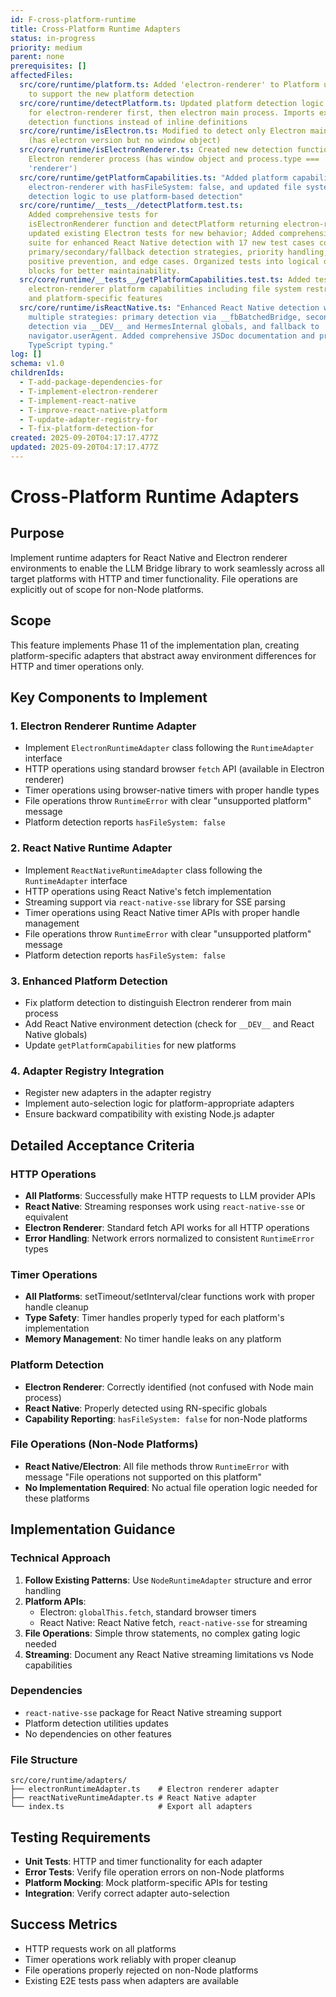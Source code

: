 ```yaml
---
id: F-cross-platform-runtime
title: Cross-Platform Runtime Adapters
status: in-progress
priority: medium
parent: none
prerequisites: []
affectedFiles:
  src/core/runtime/platform.ts: Added 'electron-renderer' to Platform union type
    to support the new platform detection
  src/core/runtime/detectPlatform.ts: Updated platform detection logic to check
    for electron-renderer first, then electron main process. Imports external
    detection functions instead of inline definitions
  src/core/runtime/isElectron.ts: Modified to detect only Electron main process
    (has electron version but no window object)
  src/core/runtime/isElectronRenderer.ts: Created new detection function for
    Electron renderer process (has window object and process.type ===
    'renderer')
  src/core/runtime/getPlatformCapabilities.ts: "Added platform capabilities for
    electron-renderer with hasFileSystem: false, and updated file system
    detection logic to use platform-based detection"
  src/core/runtime/__tests__/detectPlatform.test.ts:
    Added comprehensive tests for
    isElectronRenderer function and detectPlatform returning electron-renderer,
    updated existing Electron tests for new behavior; Added comprehensive test
    suite for enhanced React Native detection with 17 new test cases covering
    primary/secondary/fallback detection strategies, priority handling, false
    positive prevention, and edge cases. Organized tests into logical describe
    blocks for better maintainability.
  src/core/runtime/__tests__/getPlatformCapabilities.test.ts: Added tests for
    electron-renderer platform capabilities including file system restrictions
    and platform-specific features
  src/core/runtime/isReactNative.ts: "Enhanced React Native detection with
    multiple strategies: primary detection via __fbBatchedBridge, secondary
    detection via __DEV__ and HermesInternal globals, and fallback to
    navigator.userAgent. Added comprehensive JSDoc documentation and proper
    TypeScript typing."
log: []
schema: v1.0
childrenIds:
  - T-add-package-dependencies-for
  - T-implement-electron-renderer
  - T-implement-react-native
  - T-improve-react-native-platform
  - T-update-adapter-registry-for
  - T-fix-platform-detection-for
created: 2025-09-20T04:17:17.477Z
updated: 2025-09-20T04:17:17.477Z
---
```


# Cross-Platform Runtime Adapters

## Purpose

Implement runtime adapters for React Native and Electron renderer environments to enable the LLM Bridge library to work seamlessly across all target platforms with HTTP and timer functionality. File operations are explicitly out of scope for non-Node platforms.

## Scope

This feature implements Phase 11 of the implementation plan, creating platform-specific adapters that abstract away environment differences for HTTP and timer operations only.

## Key Components to Implement

### 1. Electron Renderer Runtime Adapter

- Implement `ElectronRuntimeAdapter` class following the `RuntimeAdapter` interface
- HTTP operations using standard browser `fetch` API (available in Electron renderer)
- Timer operations using browser-native timers with proper handle types
- File operations throw `RuntimeError` with clear "unsupported platform" message
- Platform detection reports `hasFileSystem: false`

### 2. React Native Runtime Adapter

- Implement `ReactNativeRuntimeAdapter` class following the `RuntimeAdapter` interface
- HTTP operations using React Native's fetch implementation
- Streaming support via `react-native-sse` library for SSE parsing
- Timer operations using React Native timer APIs with proper handle management
- File operations throw `RuntimeError` with clear "unsupported platform" message
- Platform detection reports `hasFileSystem: false`

### 3. Enhanced Platform Detection

- Fix platform detection to distinguish Electron renderer from main process
- Add React Native environment detection (check for `__DEV__` and React Native globals)
- Update `getPlatformCapabilities` for new platforms

### 4. Adapter Registry Integration

- Register new adapters in the adapter registry
- Implement auto-selection logic for platform-appropriate adapters
- Ensure backward compatibility with existing Node.js adapter

## Detailed Acceptance Criteria

### HTTP Operations

- **All Platforms**: Successfully make HTTP requests to LLM provider APIs
- **React Native**: Streaming responses work using `react-native-sse` or equivalent
- **Electron Renderer**: Standard fetch API works for all HTTP operations
- **Error Handling**: Network errors normalized to consistent `RuntimeError` types

### Timer Operations

- **All Platforms**: setTimeout/setInterval/clear functions work with proper handle cleanup
- **Type Safety**: Timer handles properly typed for each platform's implementation
- **Memory Management**: No timer handle leaks on any platform

### Platform Detection

- **Electron Renderer**: Correctly identified (not confused with Node main process)
- **React Native**: Properly detected using RN-specific globals
- **Capability Reporting**: `hasFileSystem: false` for non-Node platforms

### File Operations (Non-Node Platforms)

- **React Native/Electron**: All file methods throw `RuntimeError` with message "File operations not supported on this platform"
- **No Implementation Required**: No actual file operation logic needed for these platforms

## Implementation Guidance

### Technical Approach

1. **Follow Existing Patterns**: Use `NodeRuntimeAdapter` structure and error handling
2. **Platform APIs**:
   - Electron: `globalThis.fetch`, standard browser timers
   - React Native: React Native fetch, `react-native-sse` for streaming
3. **File Operations**: Simple throw statements, no complex gating logic needed
4. **Streaming**: Document any React Native streaming limitations vs Node capabilities

### Dependencies

- `react-native-sse` package for React Native streaming support
- Platform detection utilities updates
- No dependencies on other features

### File Structure

```
src/core/runtime/adapters/
├── electronRuntimeAdapter.ts    # Electron renderer adapter
├── reactNativeRuntimeAdapter.ts # React Native adapter
└── index.ts                     # Export all adapters
```

## Testing Requirements

- **Unit Tests**: HTTP and timer functionality for each adapter
- **Error Tests**: Verify file operation errors on non-Node platforms
- **Platform Mocking**: Mock platform-specific APIs for testing
- **Integration**: Verify correct adapter auto-selection

## Success Metrics

- HTTP requests work on all platforms
- Timer operations work reliably with proper cleanup
- File operations properly rejected on non-Node platforms
- Existing E2E tests pass when adapters are available
